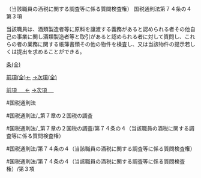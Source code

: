 （当該職員の酒税に関する調査等に係る質問検査権）
国税通則法第７４条の４第３項

当該職員は、酒類製造者等に原料を譲渡する義務があると認められる者その他自己の事業に関し酒類製造者等と取引があると認められる者に対して質問し、これらの者の業務に関する帳簿書類その他の物件を検査し、又は当該物件の提示若しくは提出を求めることができる。

[条(全)](国税通則法＿＿＿＿＿第７４条の４_.md)

[前項(全)←](国税通則法＿＿＿＿＿第７４条の４第２項_.md)    [→次項(全)](国税通則法＿＿＿＿＿第７４条の４第４項_.md)

[前項 　 ←](国税通則法＿＿＿＿＿第７４条の４第２項.md)    [→次項 　 ](国税通則法＿＿＿＿＿第７４条の４第４項.md)



#国税通則法

#国税通則法/_第７章の２国税の調査

#国税通則法/_第７章の２国税の調査/第７４条の４（当該職員の酒税に関する調査等に係る質問検査権）

#国税通則法/第７４条の４（当該職員の酒税に関する調査等に係る質問検査権）

#国税通則法/第７４条の４（当該職員の酒税に関する調査等に係る質問検査権）/第３項

